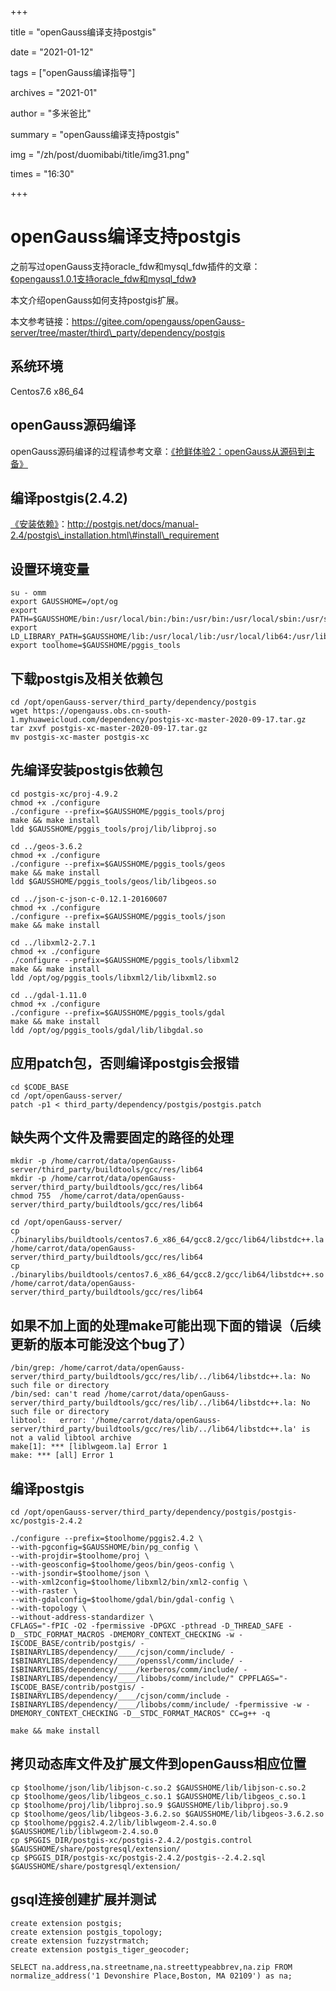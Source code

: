 +++

title = "openGauss编译支持postgis" 

date = "2021-01-12" 

tags = ["openGauss编译指导"] 

archives = "2021-01" 

author = "多米爸比" 

summary = "openGauss编译支持postgis"

img = "/zh/post/duomibabi/title/img31.png" 

times = "16:30"

+++

# openGauss编译支持postgis<a name="ZH-CN_TOPIC_0000001073212652"></a>

之前写过openGauss支持oracle\_fdw和mysql\_fdw插件的文章：[《opengauss1.0.1支持oracle\_fdw和mysql\_fdw》](https://www.modb.pro/db/37650)

本文介绍openGauss如何支持postgis扩展。

本文参考链接：https://gitee.com/opengauss/openGauss-server/tree/master/third\_party/dependency/postgis

## 系统环境<a name="section17436151614393"></a>

Centos7.6 x86\_64

## openGauss源码编译<a name="section1788914219380"></a>

openGauss源码编译的过程请参考文章：[《抢鲜体验2：openGauss从源码到主备》](https://www.modb.pro/db/27601)

## 编译postgis\(2.4.2\)<a name="section1169735173913"></a>

[《安装依赖》](http://postgis.net/docs/manual-2.4/postgis_installation.html#install_requirements)：http://postgis.net/docs/manual-2.4/postgis\_installation.html\#install\_requirement

## 设置环境变量<a name="section985417285407"></a>

```
su - omm
export GAUSSHOME=/opt/og
export PATH=$GAUSSHOME/bin:/usr/local/bin:/bin:/usr/bin:/usr/local/sbin:/usr/sbin
export LD_LIBRARY_PATH=$GAUSSHOME/lib:/usr/local/lib:/usr/local/lib64:/usr/lib64
export toolhome=$GAUSSHOME/pggis_tools
```

## 下载postgis及相关依赖包<a name="section560933294219"></a>

```
cd /opt/openGauss-server/third_party/dependency/postgis
wget https://opengauss.obs.cn-south-1.myhuaweicloud.com/dependency/postgis-xc-master-2020-09-17.tar.gz
tar zxvf postgis-xc-master-2020-09-17.tar.gz
mv postgis-xc-master postgis-xc
```

## 先编译安装postgis依赖包<a name="section15309286433"></a>

```
cd postgis-xc/proj-4.9.2
chmod +x ./configure
./configure --prefix=$GAUSSHOME/pggis_tools/proj
make && make install
ldd $GAUSSHOME/pggis_tools/proj/lib/libproj.so

cd ../geos-3.6.2
chmod +x ./configure
./configure --prefix=$GAUSSHOME/pggis_tools/geos
make && make install
ldd $GAUSSHOME/pggis_tools/geos/lib/libgeos.so

cd ../json-c-json-c-0.12.1-20160607
chmod +x ./configure
./configure --prefix=$GAUSSHOME/pggis_tools/json
make && make install

cd ../libxml2-2.7.1
chmod +x ./configure
./configure --prefix=$GAUSSHOME/pggis_tools/libxml2
make && make install
ldd /opt/og/pggis_tools/libxml2/lib/libxml2.so

cd ../gdal-1.11.0
chmod +x ./configure
./configure --prefix=$GAUSSHOME/pggis_tools/gdal
make && make install
ldd /opt/og/pggis_tools/gdal/lib/libgdal.so
```

## 应用patch包，否则编译postgis会报错<a name="section15856203914449"></a>

```
cd $CODE_BASE
cd /opt/openGauss-server/
patch -p1 < third_party/dependency/postgis/postgis.patch
```

## 缺失两个文件及需要固定的路径的处理<a name="section23731027124517"></a>

```
mkdir -p /home/carrot/data/openGauss-server/third_party/buildtools/gcc/res/lib64
mkdir -p /home/carrot/data/openGauss-server/third_party/buildtools/gcc/res/lib64
chmod 755  /home/carrot/data/openGauss-server/third_party/buildtools/gcc/res/lib64

cd /opt/openGauss-server/
cp ./binarylibs/buildtools/centos7.6_x86_64/gcc8.2/gcc/lib64/libstdc++.la /home/carrot/data/openGauss-server/third_party/buildtools/gcc/res/lib64
cp ./binarylibs/buildtools/centos7.6_x86_64/gcc8.2/gcc/lib64/libstdc++.so /home/carrot/data/openGauss-server/third_party/buildtools/gcc/res/lib64
```

## 如果不加上面的处理make可能出现下面的错误（后续更新的版本可能没这个bug了）<a name="section68871437174615"></a>

```
/bin/grep: /home/carrot/data/openGauss-server/third_party/buildtools/gcc/res/lib/../lib64/libstdc++.la: No such file or directory
/bin/sed: can't read /home/carrot/data/openGauss-server/third_party/buildtools/gcc/res/lib/../lib64/libstdc++.la: No such file or directory
libtool:   error: '/home/carrot/data/openGauss-server/third_party/buildtools/gcc/res/lib/../lib64/libstdc++.la' is not a valid libtool archive
make[1]: *** [liblwgeom.la] Error 1
make: *** [all] Error 1
```

## 编译postgis<a name="section0301525154719"></a>

```
cd /opt/openGauss-server/third_party/dependency/postgis/postgis-xc/postgis-2.4.2

./configure --prefix=$toolhome/pggis2.4.2 \
--with-pgconfig=$GAUSSHOME/bin/pg_config \
--with-projdir=$toolhome/proj \
--with-geosconfig=$toolhome/geos/bin/geos-config \
--with-jsondir=$toolhome/json \
--with-xml2config=$toolhome/libxml2/bin/xml2-config \
--with-raster \
--with-gdalconfig=$toolhome/gdal/bin/gdal-config \
--with-topology \
--without-address-standardizer \
CFLAGS="-fPIC -O2 -fpermissive -DPGXC -pthread -D_THREAD_SAFE -D__STDC_FORMAT_MACROS -DMEMORY_CONTEXT_CHECKING -w -I$CODE_BASE/contrib/postgis/ -I$BINARYLIBS/dependency/____/cjson/comm/include/ -I$BINARYLIBS/dependency/____/openssl/comm/include/ -I$BINARYLIBS/dependency/____/kerberos/comm/include/ -I$BINARYLIBS/dependency/____/libobs/comm/include/" CPPFLAGS="-I$CODE_BASE/contrib/postgis/ -I$BINARYLIBS/dependency/____/cjson/comm/include -I$BINARYLIBS/dependency/____/libobs/comm/include/ -fpermissive -w -DMEMORY_CONTEXT_CHECKING -D__STDC_FORMAT_MACROS" CC=g++ -q

make && make install
```

## 拷贝动态库文件及扩展文件到openGauss相应位置<a name="section134085264819"></a>

```
cp $toolhome/json/lib/libjson-c.so.2 $GAUSSHOME/lib/libjson-c.so.2
cp $toolhome/geos/lib/libgeos_c.so.1 $GAUSSHOME/lib/libgeos_c.so.1
cp $toolhome/proj/lib/libproj.so.9 $GAUSSHOME/lib/libproj.so.9
cp $toolhome/geos/lib/libgeos-3.6.2.so $GAUSSHOME/lib/libgeos-3.6.2.so
cp $toolhome/pggis2.4.2/lib/liblwgeom-2.4.so.0 $GAUSSHOME/lib/liblwgeom-2.4.so.0
cp $PGGIS_DIR/postgis-xc/postgis-2.4.2/postgis.control $GAUSSHOME/share/postgresql/extension/
cp $PGGIS_DIR/postgis-xc/postgis-2.4.2/postgis--2.4.2.sql $GAUSSHOME/share/postgresql/extension/
```

## gsql连接创建扩展并测试<a name="section0670123265119"></a>

```
create extension postgis;
create extension postgis_topology;
create extension fuzzystrmatch;
create extension postgis_tiger_geocoder;

SELECT na.address,na.streetname,na.streettypeabbrev,na.zip FROM normalize_address('1 Devonshire Place,Boston, MA 02109') as na;
```

